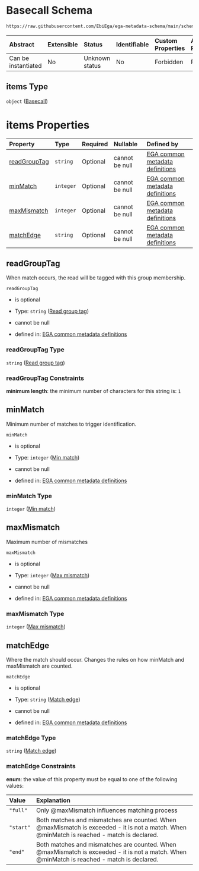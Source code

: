 # Basecall Schema

```txt
https://raw.githubusercontent.com/EbiEga/ega-metadata-schema/main/schemas/EGA.common-definitions.json#/definitions/spotDescriptor/items/properties/readSpecs/items/properties/expectedBasecallTable/properties/basecalls/items
```



| Abstract            | Extensible | Status         | Identifiable | Custom Properties | Additional Properties | Access Restrictions | Defined In                                                                                           |
| :------------------ | :--------- | :------------- | :----------- | :---------------- | :-------------------- | :------------------ | :--------------------------------------------------------------------------------------------------- |
| Can be instantiated | No         | Unknown status | No           | Forbidden         | Forbidden             | none                | [EGA.common-definitions.json\*](../../../schemas/EGA.common-definitions.json "open original schema") |

## items Type

`object` ([Basecall](ega-4-definitions-spot-descriptor-spot-decode-spec-properties-read-specs-read-spec-properties-expected-basecall-table-properties-basecalls-array-basecall.md))

# items Properties

| Property                      | Type      | Required | Nullable       | Defined by                                                                                                                                                                                                                                                                                                                                                                                                                                                                         |
| :---------------------------- | :-------- | :------- | :------------- | :--------------------------------------------------------------------------------------------------------------------------------------------------------------------------------------------------------------------------------------------------------------------------------------------------------------------------------------------------------------------------------------------------------------------------------------------------------------------------------- |
| [readGroupTag](#readgrouptag) | `string`  | Optional | cannot be null | [EGA common metadata definitions](ega-4-definitions-spot-descriptor-spot-decode-spec-properties-read-specs-read-spec-properties-expected-basecall-table-properties-basecalls-array-basecall-properties-read-group-tag.md "https://raw.githubusercontent.com/EbiEga/ega-metadata-schema/main/schemas/EGA.common-definitions.json#/definitions/spotDescriptor/items/properties/readSpecs/items/properties/expectedBasecallTable/properties/basecalls/items/properties/readGroupTag") |
| [minMatch](#minmatch)         | `integer` | Optional | cannot be null | [EGA common metadata definitions](ega-4-definitions-spot-descriptor-spot-decode-spec-properties-read-specs-read-spec-properties-expected-basecall-table-properties-basecalls-array-basecall-properties-min-match.md "https://raw.githubusercontent.com/EbiEga/ega-metadata-schema/main/schemas/EGA.common-definitions.json#/definitions/spotDescriptor/items/properties/readSpecs/items/properties/expectedBasecallTable/properties/basecalls/items/properties/minMatch")          |
| [maxMismatch](#maxmismatch)   | `integer` | Optional | cannot be null | [EGA common metadata definitions](ega-4-definitions-spot-descriptor-spot-decode-spec-properties-read-specs-read-spec-properties-expected-basecall-table-properties-basecalls-array-basecall-properties-max-mismatch.md "https://raw.githubusercontent.com/EbiEga/ega-metadata-schema/main/schemas/EGA.common-definitions.json#/definitions/spotDescriptor/items/properties/readSpecs/items/properties/expectedBasecallTable/properties/basecalls/items/properties/maxMismatch")    |
| [matchEdge](#matchedge)       | `string`  | Optional | cannot be null | [EGA common metadata definitions](ega-4-definitions-spot-descriptor-spot-decode-spec-properties-read-specs-read-spec-properties-expected-basecall-table-properties-basecalls-array-basecall-properties-match-edge.md "https://raw.githubusercontent.com/EbiEga/ega-metadata-schema/main/schemas/EGA.common-definitions.json#/definitions/spotDescriptor/items/properties/readSpecs/items/properties/expectedBasecallTable/properties/basecalls/items/properties/matchEdge")        |

## readGroupTag

When match occurs, the read will be tagged with this group membership.

`readGroupTag`

*   is optional

*   Type: `string` ([Read group tag](ega-4-definitions-spot-descriptor-spot-decode-spec-properties-read-specs-read-spec-properties-expected-basecall-table-properties-basecalls-array-basecall-properties-read-group-tag.md))

*   cannot be null

*   defined in: [EGA common metadata definitions](ega-4-definitions-spot-descriptor-spot-decode-spec-properties-read-specs-read-spec-properties-expected-basecall-table-properties-basecalls-array-basecall-properties-read-group-tag.md "https://raw.githubusercontent.com/EbiEga/ega-metadata-schema/main/schemas/EGA.common-definitions.json#/definitions/spotDescriptor/items/properties/readSpecs/items/properties/expectedBasecallTable/properties/basecalls/items/properties/readGroupTag")

### readGroupTag Type

`string` ([Read group tag](ega-4-definitions-spot-descriptor-spot-decode-spec-properties-read-specs-read-spec-properties-expected-basecall-table-properties-basecalls-array-basecall-properties-read-group-tag.md))

### readGroupTag Constraints

**minimum length**: the minimum number of characters for this string is: `1`

## minMatch

Minimum number of matches to trigger identification.

`minMatch`

*   is optional

*   Type: `integer` ([Min match](ega-4-definitions-spot-descriptor-spot-decode-spec-properties-read-specs-read-spec-properties-expected-basecall-table-properties-basecalls-array-basecall-properties-min-match.md))

*   cannot be null

*   defined in: [EGA common metadata definitions](ega-4-definitions-spot-descriptor-spot-decode-spec-properties-read-specs-read-spec-properties-expected-basecall-table-properties-basecalls-array-basecall-properties-min-match.md "https://raw.githubusercontent.com/EbiEga/ega-metadata-schema/main/schemas/EGA.common-definitions.json#/definitions/spotDescriptor/items/properties/readSpecs/items/properties/expectedBasecallTable/properties/basecalls/items/properties/minMatch")

### minMatch Type

`integer` ([Min match](ega-4-definitions-spot-descriptor-spot-decode-spec-properties-read-specs-read-spec-properties-expected-basecall-table-properties-basecalls-array-basecall-properties-min-match.md))

## maxMismatch

Maximum number of mismatches

`maxMismatch`

*   is optional

*   Type: `integer` ([Max mismatch](ega-4-definitions-spot-descriptor-spot-decode-spec-properties-read-specs-read-spec-properties-expected-basecall-table-properties-basecalls-array-basecall-properties-max-mismatch.md))

*   cannot be null

*   defined in: [EGA common metadata definitions](ega-4-definitions-spot-descriptor-spot-decode-spec-properties-read-specs-read-spec-properties-expected-basecall-table-properties-basecalls-array-basecall-properties-max-mismatch.md "https://raw.githubusercontent.com/EbiEga/ega-metadata-schema/main/schemas/EGA.common-definitions.json#/definitions/spotDescriptor/items/properties/readSpecs/items/properties/expectedBasecallTable/properties/basecalls/items/properties/maxMismatch")

### maxMismatch Type

`integer` ([Max mismatch](ega-4-definitions-spot-descriptor-spot-decode-spec-properties-read-specs-read-spec-properties-expected-basecall-table-properties-basecalls-array-basecall-properties-max-mismatch.md))

## matchEdge

Where the match should occur. Changes the rules on how minMatch and maxMismatch are counted.

`matchEdge`

*   is optional

*   Type: `string` ([Match edge](ega-4-definitions-spot-descriptor-spot-decode-spec-properties-read-specs-read-spec-properties-expected-basecall-table-properties-basecalls-array-basecall-properties-match-edge.md))

*   cannot be null

*   defined in: [EGA common metadata definitions](ega-4-definitions-spot-descriptor-spot-decode-spec-properties-read-specs-read-spec-properties-expected-basecall-table-properties-basecalls-array-basecall-properties-match-edge.md "https://raw.githubusercontent.com/EbiEga/ega-metadata-schema/main/schemas/EGA.common-definitions.json#/definitions/spotDescriptor/items/properties/readSpecs/items/properties/expectedBasecallTable/properties/basecalls/items/properties/matchEdge")

### matchEdge Type

`string` ([Match edge](ega-4-definitions-spot-descriptor-spot-decode-spec-properties-read-specs-read-spec-properties-expected-basecall-table-properties-basecalls-array-basecall-properties-match-edge.md))

### matchEdge Constraints

**enum**: the value of this property must be equal to one of the following values:

| Value     | Explanation                                                                                                                                |
| :-------- | :----------------------------------------------------------------------------------------------------------------------------------------- |
| `"full"`  | Only @maxMismatch influences matching process                                                                                              |
| `"start"` | Both matches and mismatches are counted. When @maxMismatch is exceeded - it is not a match. When @minMatch is reached - match is declared. |
| `"end"`   | Both matches and mismatches are counted. When @maxMismatch is exceeded - it is not a match. When @minMatch is reached - match is declared. |

